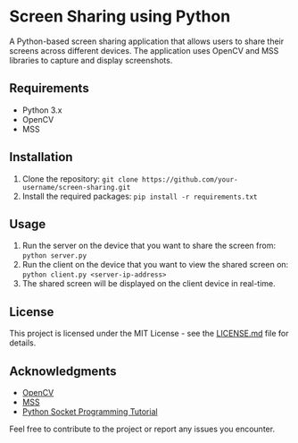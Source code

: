 # Screen Sharing using Python

A Python-based screen sharing application that allows users to share their screens across different devices. The application uses OpenCV and MSS libraries to capture and display screenshots.

## Requirements

* Python 3.x
* OpenCV
* MSS

## Installation

1. Clone the repository: `git clone https://github.com/your-username/screen-sharing.git`
2. Install the required packages: `pip install -r requirements.txt`

## Usage

1. Run the server on the device that you want to share the screen from: `python server.py`
2. Run the client on the device that you want to view the shared screen on: `python client.py <server-ip-address>`
3. The shared screen will be displayed on the client device in real-time.

## License

This project is licensed under the MIT License - see the [LICENSE.md](LICENSE.md) file for details.

## Acknowledgments

* [OpenCV](https://opencv.org/)
* [MSS](https://github.com/BoboTiG/python-mss)
* [Python Socket Programming Tutorial](https://realpython.com/python-sockets/)

Feel free to contribute to the project or report any issues you encounter.
